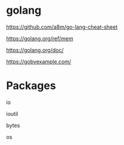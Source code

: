 # golang

https://github.com/a8m/go-lang-cheat-sheet

https://golang.org/ref/mem

https://golang.org/doc/

https://gobyexample.com/

# Packages
io

ioutil

bytes

os

